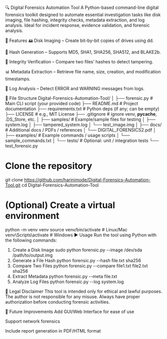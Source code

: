 🔍 Digital Forensics Automation Tool
A Python-based command-line digital forensics toolkit designed to automate essential investigation tasks like disk imaging, file hashing, integrity checks, metadata extraction, and log analysis. Ideal for incident response, evidence validation, and forensic analysis.

📌 Features
🖴 Disk Imaging – Create bit-by-bit copies of drives using dd.

🔑 Hash Generation – Supports MD5, SHA1, SHA256, SHA512, and BLAKE2b.

📂 Integrity Verification – Compare two files’ hashes to detect tampering.

📊 Metadata Extraction – Retrieve file name, size, creation, and modification timestamps.

📜 Log Analysis – Detect ERROR and WARNING messages from logs.

📂 File Structure
Digital-Forensics-Automation-Tool/
│
├── forensic.py                    # Main CLI script (your provided code)
├── README.md                      # Project documentation
├── requirements.txt               # Python deps (if any; can be empty)
├── LICENSE                        # e.g., MIT License
├── .gitignore                     # ignore venv, __pycache__, .DS_Store, etc.
│
├── samples/                       # Example/sample files for testing
│   ├── system.log
│   ├── tampered_system.log
│   └── test_image.img
│
├── docs/                          # Additional docs / PDFs / references
│   └── DIGITAL_FORENSICS2.pdf
│
├── examples/                      # Example commands / usage scripts
│   └── sample_commands.txt
│
└── tests/                         # Optional: unit / integration tests
    └── test_forensic.py

# Clone the repository
git clone https://github.com/harinimode/Digital-Forensics-Automation-Tool.git
cd Digital-Forensics-Automation-Tool

# (Optional) Create a virtual environment
python -m venv venv
source venv/bin/activate   # Linux/Mac
venv\Scripts\activate      # Windows
▶️ Usage
Run the tool using Python with the following commands:

1. Create a Disk Image
sudo python forensic.py --image /dev/sda /path/to/output.img
2. Generate a File Hash
python forensic.py --hash file.txt sha256
3. Compare Two Files
python forensic.py --compare file1.txt file2.txt sha256
4. Extract Metadata
python forensic.py --meta file.txt
5. Analyze Log Files
python forensic.py --log system.log

📜 Legal Disclaimer
This tool is intended only for ethical and lawful purposes. The author is not responsible for any misuse. Always have proper authorization before conducting forensic activities.

🚀 Future Improvements
Add GUI/Web Interface for ease of use

Support network forensics

Include report generation in PDF/HTML format


